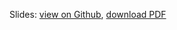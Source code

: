 Slides: [view on Github](https://github.com/catrope/sf-open-source-voting-talk/blob/strangeloop-2018/slides.pdf), [download PDF](https://github.com/catrope/sf-open-source-voting-talk/raw/strangeloop-2018/slides.pdf)
